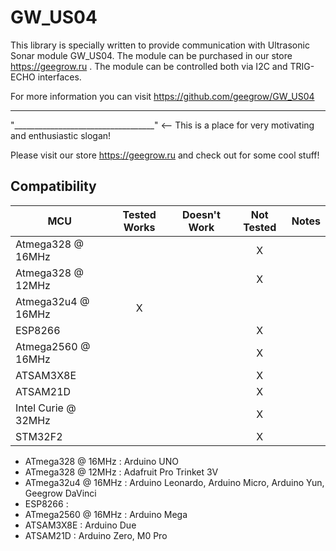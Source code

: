 # GW_US04

This library is specially written to provide communication with Ultrasonic Sonar
module GW_US04. The module can be purchased in our store https://geegrow.ru .
The module can be controlled both via I2C and TRIG-ECHO interfaces.

For more information you can visit https://github.com/geegrow/GW_US04

--------------------------------------------------------------------

"___________________________________" <--   This is a place for very motivating
                                            and enthusiastic slogan!

Please visit our store https://geegrow.ru and check out for some cool stuff!



<!-- START COMPATIBILITY TABLE -->

## Compatibility

MCU                | Tested Works | Doesn't Work | Not Tested  | Notes
------------------ | :----------: | :----------: | :---------: | -----
Atmega328 @ 16MHz  |              |              |     X       |
Atmega328 @ 12MHz  |              |              |     X       |
Atmega32u4 @ 16MHz |      X       |              |             |  
ESP8266            |              |              |     X       |
Atmega2560 @ 16MHz |              |              |     X       |
ATSAM3X8E          |              |              |     X       |
ATSAM21D           |              |              |     X       |
Intel Curie @ 32MHz|              |              |     X       |
STM32F2            |              |              |     X       |

  * ATmega328 @ 16MHz : Arduino UNO
  * ATmega328 @ 12MHz : Adafruit Pro Trinket 3V
  * ATmega32u4 @ 16MHz : Arduino Leonardo, Arduino Micro, Arduino Yun, Geegrow DaVinci
  * ESP8266 :
  * ATmega2560 @ 16MHz : Arduino Mega
  * ATSAM3X8E : Arduino Due
  * ATSAM21D : Arduino Zero, M0 Pro

<!-- END COMPATIBILITY TABLE -->
